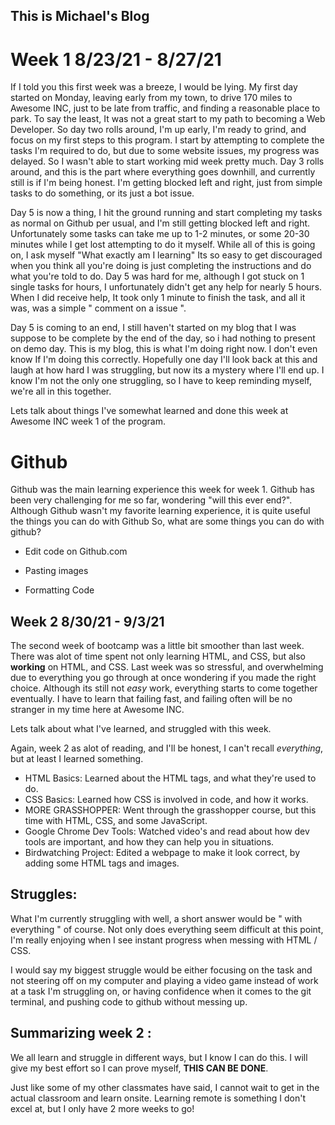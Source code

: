 ## This is Michael's Blog   

# Week 1 8/23/21 - 8/27/21

If I told you this first week was a breeze, I would be lying.  My first day started on Monday, leaving early from my town, to drive 170 miles to Awesome INC, just to be late from traffic, and finding a reasonable place to park.  To say the least, It was not a great start to my path to becoming a Web Developer.  So day two rolls around, I'm up early, I'm ready to grind, and focus on my first steps to this program.  I start by attempting to complete the tasks I'm required to do, but due to some website issues, my progress was delayed.  So I wasn't able to start working mid week pretty much.  Day 3 rolls around, and this is the part where everything goes downhill, and currently still is if I'm being honest.  I'm getting blocked left and right, just from simple tasks to do something, or its just a bot issue. 

Day 5 is now a thing, I hit the ground running and start completing my tasks as normal on Github per usual, and I'm still getting blocked left and right.  Unfortunately some tasks can take me up to 1-2 minutes, or some 20-30 minutes while I get lost attempting to do it myself.  While all of this is going on, I ask myself "What exactly am I learning"  Its so easy to get discouraged when you think all you're doing is just completing the instructions and do what you're told to do.  Day 5 was hard for me, although I got stuck on 1 single tasks for hours, I unfortunately didn't get any help for nearly 5 hours.  When I did receive help, It took only 1 minute to finish the task, and all it was, was a simple " comment on a issue ".  

Day 5 is coming to an end, I still haven't started on my blog that I was suppose to be complete by the end of the day, so i had nothing to present on demo day.  This is my blog, this is what I'm doing right now.  I don't even know If I'm doing this correctly.  Hopefully one day I'll look back at this and laugh at how hard I was struggling, but now its a mystery where I'll end up.  I know I'm not the only one struggling, so I have to keep reminding myself, we're all in this together.  

Lets talk about things I've somewhat learned and done this week at Awesome INC week 1 of the program. 

# Github

Github was the main learning experience this week for week 1.  Github has been very challenging for me so far, wondering "will this ever end?".  
Although Github wasn't my favorite learning experience, it is quite useful the things you can do with Github
So, what are some things you can do with github? 

 - Edit code on Github.com 

 - Pasting images

 - Formatting Code

## Week 2 8/30/21 - 9/3/21

The second week of bootcamp was a little bit smoother than last week.  There was alot of time spent not only learning HTML, and CSS, but also **working** on HTML, and CSS.  Last week was so stressful, and overwhelming due to everything you go through at once wondering if you made the right choice.  Although its still not *easy* work, everything starts to come together eventually.  I have to learn that failing fast, and failing often will be no stranger in my time here at Awesome INC.  

Lets talk about what I've learned, and struggled with this week.

Again, week 2 as alot of reading, and I'll be honest, I can't recall *everything*, but at least I learned something. 


- HTML Basics: Learned about the HTML tags, and what they're used to do. 
- CSS Basics: Learned how CSS is involved in code, and how it works.
- MORE GRASSHOPPER: Went through the grasshopper course, but this time with HTML, CSS, and some JavaScript.
- Google Chrome Dev Tools: Watched video's and read about how dev tools are important, and how they can help you in situations. 
- Birdwatching Project: Edited a webpage to make it look correct, by adding some HTML tags and images. 

## Struggles: 
What I'm currently struggling with well, a short answer would be " with everything " of course.  Not only does everything seem difficult at this point, I'm really enjoying when I see instant progress when messing with HTML / CSS.  

I would say my biggest struggle would be either focusing on the task and not steering off on my computer and playing a video game instead of work at a task I'm struggling on, or having confidence when it comes to the git terminal, and pushing code to github without messing up. 

## Summarizing week 2 : 

We all learn and struggle in different ways, but I know I can do this.  I will give my best effort so I can prove myself, **THIS CAN BE DONE**.  

Just like some of my other classmates have said, I cannot wait to get in the actual classroom and learn onsite.  Learning remote is something I don't excel at, but I only have 2 more weeks to go!